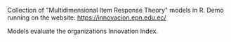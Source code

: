 Collection of "Multidimensional Item Response Theory" models in R. Demo running on the website:
https://innovacion.epn.edu.ec/

Models evaluate the organizations Innovation Index.
